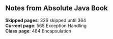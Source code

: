 ## Notes from Absolute Java Book

**Skipped pages**: 326 skipped until 364  
**Current page**: 565 Exception Handling  
**Class page**: 484 Encapsulation  
